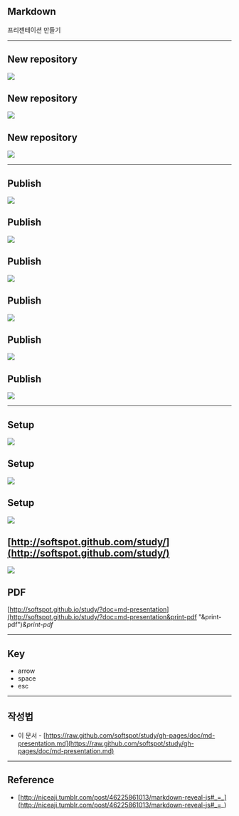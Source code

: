 ## Markdown
프리젠테이션 만들기

***

## New repository
![](http://softspot.github.com/study/doc/md-presentation/01.png)

## New repository
![](http://softspot.github.com/study/doc/md-presentation/02.png)

## New repository
![](http://softspot.github.com/study/doc/md-presentation/03.png)

***

## Publish
![](http://softspot.github.com/study/doc/md-presentation/04.png)

## Publish
![](http://softspot.github.com/study/doc/md-presentation/05.png)

## Publish
![](http://softspot.github.com/study/doc/md-presentation/06.png)

## Publish
![](http://softspot.github.com/study/doc/md-presentation/07.png)

## Publish
![](http://softspot.github.com/study/doc/md-presentation/08.png)

## Publish
![](http://softspot.github.com/study/doc/md-presentation/09.png)

***

## Setup
![](http://softspot.github.com/study/doc/md-presentation/10.png)

## Setup
![](http://softspot.github.com/study/doc/md-presentation/11.png)

## Setup
![](http://softspot.github.com/study/doc/md-presentation/12.png)

## [http://softspot.github.com/study/](http://softspot.github.com/study/)
![](http://softspot.github.com/study/doc/md-presentation/13.png)

## PDF
[http://softspot.github.io/study/?doc=md-presentation](http://softspot.github.io/study/?doc=md-presentation&print-pdf "&print-pdf")*&print-pdf*

***

## Key
* arrow
* space
* esc

***

## 작성법
* 이 문서 - [https://raw.github.com/softspot/study/gh-pages/doc/md-presentation.md](https://raw.github.com/softspot/study/gh-pages/doc/md-presentation.md)

***

## Reference
* [http://niceaji.tumblr.com/post/46225861013/markdown-reveal-js#_=_](http://niceaji.tumblr.com/post/46225861013/markdown-reveal-js#_=_)

